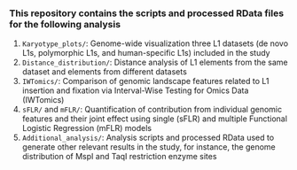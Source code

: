 ### This repository contains the scripts and processed RData files for the following analysis

1. `Karyotype_plots/`: Genome-wide visualization three L1 datasets (de novo L1s, polymorphic L1s, and human-specific L1s) included in the study
2. `Distance_distribution/`: Distance analysis of L1 elements from the same dataset and elements from different datasets
3. `IWTomics/`: Comparison of genomic landscape features related to L1 insertion and fixation via Interval-Wise Testing for Omics Data (IWTomics) 
4. `sFLR/` and `mFLR/`: Quantification of contribution from individual genomic features and their joint effect using single (sFLR) and multiple Functional Logistic Regression (mFLR) models 
5. `Additional_analysis/`: Analysis scripts and processed RData used to generate other relevant results in the study, for instance, the genome distribution of MspI and TaqI restriction enzyme sites

